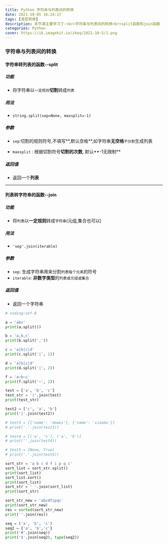 ```yaml
---
title: Python 字符串与列表间的转换
date: 2021-10-05 18:24:17
tags: [类型转换]
description: 本节课主要学习了:<br>字符串与列表间的转换<br>split函数和join函数
categories: Python
cover: https://ik.imagekit.io/zkeq/2021-10-5/1.png
---
```


### 字符串与列表间的转换

#### 字符串转列表的函数--split

##### 功能

- 将字符串以`一定规则`**切割**转成`列表`

##### 用法

- `string.split(sep=None, maxsplit=-1)`

##### 参数

- `sep`:切割的规则符号,不填写**,默认空格**,如字符串**无空格**`不分割`生成列表

- `maxsplit` : 根据切割符号**切割的次数**, 默认**-1无限制**

##### 返回值

- 返回一个**列表**

----------------------

#### 列表转字符串的函数--join

##### 功能

- 将`列表`以**一定规则**转成`字符串`(元组,集合也可以)

##### 用法

- `'sep'.join(iterable)`

##### 参数

- `sep`: 生成字符串用来分割`列表每个元素`的符号
- `iterable`: **非数字类型**的`列表或元组或集合`

##### 返回值

- 返回一个字符串

```python
# coding:utf-8

a = 'abc'
print(a.split())

b = 'a,b,c'
print(b.split(','))

c = 'a|b|c|d'
print(c.split('|', 1))

d = 'a|b|c|d'
print(d.split('|', 2))

f = 'a~b~c'
print(f.split('~', 2))

test = ['a', 'b', 'c']
test_str = '|'.join(test)
print(test_str)

test2 = ['c', 'a', 'b']
print('|'.join(test2))

# test3 = [{'name': 'dewei'}, {'name': 'xiaomu'}]
# print('.'.join(test3))

# test4 = [('a', 'v'), ('a', 'b')]
# print(''.join(test4))

# test5 = [None, True]
# print('.'.join(test5))

sort_str = 'a b c d f i p q c'
sort_list = sort_str.split()
print(sort_list)
sort_list.sort()
print(sort_list)
sort_str = ' '.join(sort_list)
print(sort_str)

sort_str_new = 'abcdfipqc'
print(sort_str_new)
res = sorted(sort_str_new)
print(''.join(res))

seq = ('a', 'b', 'c')
seq2 = {'a', 'b','c'}
print('#'.join(seq))
print('$'.join(seq2), type(seq2))

```

